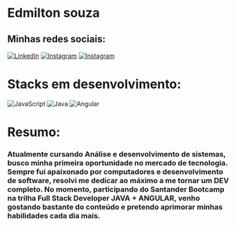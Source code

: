 # Edmilton souza 
## Minhas redes sociais:
[![LinkedIn](https://img.shields.io/badge/LinkedIn-000?style=for-the-badge&logo=linkedin&logoColor=0E76A8)](https://www.linkedin.com/in/edmilton-souza-166309265/) [![Instagram](https://img.shields.io/badge/Instagram-000?style=for-the-badge&logo=instagram)](https://www.instagram.com/edmilt0n.p/) [![Instagram](https://img.shields.io/badge/whatsapp-000?style=for-the-badge&logo=whatsapp)](https://www.instagram.com/wa.me/+55081988331887/)
# Stacks em desenvolvimento:
![JavaScript](https://img.shields.io/badge/JavaScript-000?style=for-the-badge&logo=javascript) ![Java](https://img.shields.io/badge/Java-000?style=for-the-badge&logo=java) 	![Angular](https://img.shields.io/badge/Angular-000?style=for-the-badge&logo=angular&logoColor=C3002F)
# Resumo:

### Atualmente cursando Análise e desenvolvimento de sistemas, busco  minha primeira oportunidade no mercado de tecnologia. Sempre fui apaixonado por computadores e desenvolvimento de software, resolvi me dedicar ao máximo a me tornar um DEV completo. No momento, participando do Santander Bootcamp na trilha Full Stack Developer JAVA + ANGULAR, venho gostando bastante do conteúdo e pretendo aprimorar minhas habilidades cada dia mais. 
